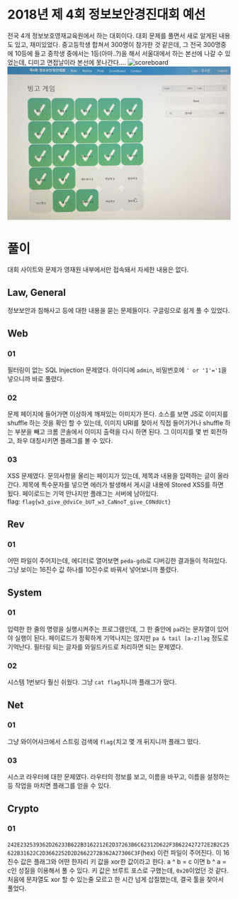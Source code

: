# 2018년 제 4회 정보보안경진대회 예선
전국 4개 정보보호영재교육원에서 하는 대회이다. 대회 문제를 풀면서 새로 알게된 내용도 있고, 재미있었다. 중고등학생 합쳐서 300명이 참가한 것 같은데, 그 전국 300명중에 10등에 들고 중학생 중에서는 1등(아마..?)을 해서 서울대에서 하는 본선에 나갈 수 있었는데, 디미고 면접날이라 본선에 못나간다....
![scoreboard](scoreboard.png)
![bingoboard](bingoboard.png)

# 풀이
대회 사이트와 문제가 영재원 내부에서만 접속돼서 자세한 내용은 없다.

## Law, General
정보보안과 침해사고 등에 대한 내용을 묻는 문제들이다.
구글링으로 쉽게 풀 수 있었다.

## Web
### 01
필터링이 없는 SQL Injection 문제였다.
아이디에 `admin`, 비밀번호에 `' or '1'='1`을 넣으니까 바로 풀렸다.
### 02
문제 페이지에 들어가면 이상하게 깨져있는 이미지가 뜬다.
소스를 보면 JS로 이미지를 shuffle 하는 것을 확인 할 수 있는데, 이미지 URI를 찾아서 직접 들어가거나 shuffle 하는 부분을 빼고 크롬 콘솔에서 이미지 출력을 다시 하면 된다. 그 이미지를 몇 번 회전하고, 좌우 대칭시키면 플래그를 볼 수 있다.
### 03
XSS 문제였다. 문의사항을 올리는 페이지가 있는데, 제목과 내용을 입력하는 글이 올라간다. 제목에 특수문자를 넣으면 에러가 발생해서 게시글 내용에 Stored XSS를 하면 됬다. 페이로드는 기억 안나지만 플래그는 서버에 남아있다.<br>
flag: `flag{w3_give_@dviCe_bUT_w3_CaNnoT_give_C0NdUct}`

## Rev
### 01
어떤 파일이 주어지는데, 에디터로 열어보면 `peda-gdb`로 디버깅한 결과들이 적혀있다. 그냥 보이는 16진수 값 하나를 10진수로 바꿔서 넣어보니까 풀렸다.

## System
### 01
입력한 한 줄의 명령을 실행시켜주는 프로그램인데, 그 한 줄안에 `pa`라는 문자열이 있어야 실행이 된다.
페이로드가 정확하게 기억나지는 않지만 `pa & tail [a-z]lag` 정도로 기억난다. 필터링 되는 글자를 와일드카드로 처리하면 되는 문제였다.
### 02
시스템 1번보다 훨신 쉬웠다. 그냥 `cat flag`치니까 플래그가 떴다.

## Net
### 01
그냥 와이어샤크에서 스트링 검색에 `flag{`치고 몇 개 뒤지니까 플래그 떴다.
### 03
시스코 라우터에 대한 문제였다. 라우터의 정보를 보고, 이름을 바꾸고, 이름을 설정하는 등 작업을 마치면 플래그를 얻을 수 있다.

## Crypto
### 01
`242E232539362D26233B622B3162212E2D37263B6C62312D622F3B622427272E2B2C25622B31622C2D3662252D2D2662272B362A27306C3F`(hex) 이런 파일이 주어진다.
이 16진수 값은 플래그와 어떤 한자리 키 값을 xor한 값이라고 한다. a ^ b = c 이면 b ^ a = c인 성질을 이용해서 풀 수 있다. 키 값은 브루트 포스로 구했는데, `0x20`이었던 것 같다. 처음에 문자열도 xor 할 수 있는줄 모르고 한 시간 넘게 삽질했는데, 결국 툴을 찾아서 풀었다.